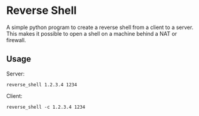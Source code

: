 # Reverse Shell
A simple python program to create a reverse shell from a client to a server.
This makes it possible to open a shell on a machine behind a NAT or firewall.


## Usage
Server:

    reverse_shell 1.2.3.4 1234

Client:

    reverse_shell -c 1.2.3.4 1234

